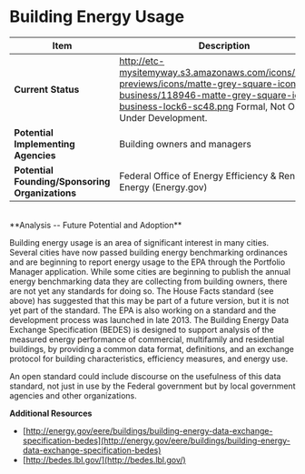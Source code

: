 # Building Energy Usage
| Item | Description |
| --- | --- |
| **Current Status** | http://etc-mysitemyway.s3.amazonaws.com/icons/legacy-previews/icons/matte-grey-square-icons-business/118946-matte-grey-square-icon-business-lock6-sc48.png Formal, Not Open, Under Development. |
| **Potential Implementing Agencies** | Building owners and managers |
| **Potential Founding/Sponsoring Organizations** | Federal Office of Energy Efficiency &amp; Renewable Energy (Energy.gov) |
<br>
**Analysis -- Future Potential and Adoption**

Building energy usage is an area of significant interest in many cities. Several cities have now passed building energy benchmarking ordinances and are beginning to report energy usage to the EPA through the Portfolio Manager application. While some cities are beginning to publish the annual energy benchmarking data they are collecting from building owners, there are not yet any standards for doing so. The House Facts standard (see above) has suggested that this may be part of a future version, but it is not yet part of the standard. The EPA is also working on a standard and the development process was launched in late 2013\. The Building Energy Data Exchange Specification (BEDES) is designed to support analysis of the measured energy performance of commercial, multifamily and residential buildings, by providing a common data format, definitions, and an exchange protocol for building characteristics, efficiency measures, and energy use.

An open standard could include discourse on the usefulness of this data standard, not just in use by the Federal government but by local government agencies and other organizations.

**Additional Resources**

*   [http://energy.gov/eere/buildings/building-energy-data-exchange-specification-bedes](http://energy.gov/eere/buildings/building-energy-data-exchange-specification-bedes)
*   [http://bedes.lbl.gov/](http://bedes.lbl.gov/)